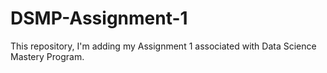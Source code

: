 # DSMP-Assignment-1
This repository, I'm adding my Assignment 1 associated with Data Science Mastery Program.
